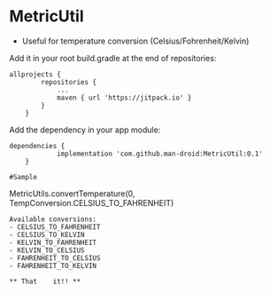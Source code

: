 # MetricUtil
- Useful for temperature conversion (Celsius/Fohrenheit/Kelvin)


Add it in your root build.gradle at the end of repositories:
```
allprojects {
		repositories {
			...
			maven { url 'https://jitpack.io' }
		}
	}
```
Add the dependency in your app module:
```
dependencies {
	        implementation 'com.github.man-droid:MetricUtil:0.1'
	}

#Sample
```
MetricUtils.convertTemperature(0,  TempConversion.CELSIUS_TO_FAHRENHEIT)
```
Available conversions:
- CELSIUS_TO_FAHRENHEIT
- CELSIUS_TO_KELVIN
- KELVIN_TO_FAHRENHEIT
- KELVIN_TO_CELSIUS
- FAHRENHEIT_TO_CELSIUS
- FAHRENHEIT_TO_KELVIN

** That    it!! **
